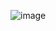 ![image](https://github.com/karpo27/Exercism_Python/assets/54405665/14d1267f-c23b-4193-8c41-b08ccd159e45)
